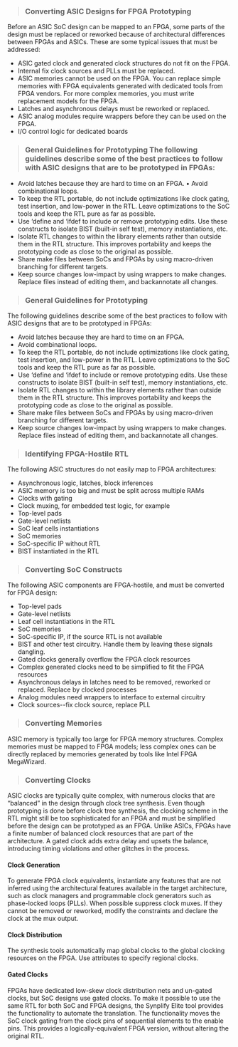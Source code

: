 >### Converting ASIC Designs for FPGA Prototyping
Before an ASIC SoC design can be mapped to an FPGA, some parts of the design must be replaced or reworked because of architectural differences
between FPGAs and ASICs. These are some typical issues that must be addressed:
* ASIC gated clock and generated clock structures do not fit on the FPGA.
* Internal fix clock sources and PLLs must be replaced.
* ASIC memories cannot be used on the FPGA. You can replace simple memories with FPGA equivalents generated with dedicated tools from
FPGA vendors. For more complex memories, you must write replacement models for the FPGA.
* Latches and asynchronous delays must be reworked or replaced.
* ASIC analog modules require wrappers before they can be used on the FPGA.
* I/O control logic for dedicated boards

>### General Guidelines for Prototyping The following guidelines describe some of the best practices to follow with ASIC designs that are to be prototyped in FPGAs: 
* Avoid latches because they are hard to time on an FPGA. • Avoid combinational loops. 
* To keep the RTL portable, do not include optimizations like clock gating, test insertion, and low-power in the RTL. Leave optimizations to the SoC tools and keep the RTL pure as far as possible. 
* Use ‘define and ‘ifdef to include or remove prototyping edits. Use these constructs to isolate BIST (built-in self test), memory instantiations, etc. 
* Isolate RTL changes to within the library elements rather than outside them in the RTL structure. This improves portability and keeps the prototyping code as close to the original as possible. 
* Share make files between SoCs and FPGAs by using macro-driven branching for different targets. 
* Keep source changes low-impact by using wrappers to make changes. Replace files instead of editing them, and backannotate all changes. 

>### General Guidelines for Prototyping
The following guidelines describe some of the best practices to follow with ASIC designs that are to be prototyped in FPGAs:
* Avoid latches because they are hard to time on an FPGA.
* Avoid combinational loops.
* To keep the RTL portable, do not include optimizations like clock gating, test insertion, and low-power in the RTL. Leave optimizations to the SoC
tools and keep the RTL pure as far as possible.
* Use ‘define and ‘ifdef to include or remove prototyping edits. Use these constructs to isolate BIST (built-in self test), memory instantiations, etc.
* Isolate RTL changes to within the library elements rather than outside them in the RTL structure. This improves portability and keeps the prototyping code as close to the original as possible.
* Share make files between SoCs and FPGAs by using macro-driven branching for different targets.
* Keep source changes low-impact by using wrappers to make changes. Replace files instead of editing them, and backannotate all changes.

>### Identifying FPGA-Hostile RTL
The following ASIC structures do not easily map to FPGA architectures:
* Asynchronous logic, latches, block inferences
* ASIC memory is too big and must be split across multiple RAMs
* Clocks with gating
* Clock muxing, for embedded test logic, for example
* Top-level pads
* Gate-level netlists
* SoC leaf cells instantiations
* SoC memories
* SoC-specific IP without RTL
* BIST instantiated in the RTL

>### Converting SoC Constructs
The following ASIC components are FPGA-hostile, and must be converted for
FPGA design:
* Top-level pads
* Gate-level netlists
* Leaf cell instantiations in the RTL
* SoC memories
* SoC-specific IP, if the source RTL is not available
* BIST and other test circuitry. Handle them by leaving these signals dangling.
* Gated clocks generally overflow the FPGA clock resources
* Complex generated clocks need to be simplified to fit the FPGA resources
* Asynchronous delays in latches need to be removed, reworked or replaced. Replace by clocked processes
* Analog modules need wrappers to interface to external circuitry
* Clock sources--fix clock source, replace PLL

>### Converting Memories
ASIC memory is typically too large for FPGA memory structures. Complex memories must be mapped to FPGA models; less complex ones can be directly replaced by memories generated by tools like Intel FPGA MegaWizard.

>### Converting Clocks
ASIC clocks are typically quite complex, with numerous clocks that are “balanced” in the design through clock tree synthesis. Even though prototyping is done before clock tree synthesis, the clocking scheme in the RTL might still be too sophisticated for an FPGA and must be simplified before the design can be prototyped as an FPGA. 
Unlike ASICs, FPGAs have a finite number of balanced clock resources that are part of the architecture. A gated clock adds extra delay and upsets the balance, introducing timing violations and other glitches in the process. 

#### Clock Generation 
To generate FPGA clock equivalents, instantiate any features that are not inferred using the architectural features available in the target architecture, such as clock managers and programmable clock generators such as phase-locked loops (PLLs). 
When possible suppress clock muxes. If they cannot be removed or reworked, modify the constraints and declare the clock at the mux output. 
#### Clock Distribution 
The synthesis tools automatically map global clocks to the global clocking resources on the FPGA. Use attributes to specify regional clocks. 
#### Gated Clocks 
FPGAs have dedicated low-skew clock distribution nets and un-gated clocks, but SoC designs use gated clocks. To make it possible to use the same RTL for both SoC and FPGA designs, the Synplify Elite tool provides the functionality to automate the translation. The functionality moves the SoC clock gating from the clock pins of sequential elements to the enable pins. This provides a logically-equivalent FPGA version, without altering the original RTL. 

